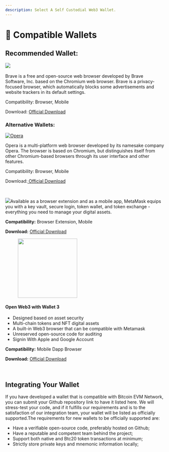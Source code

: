 ```yaml
---
description: Select A Self Custodial Web3 Wallet.
---
```


# 🏦 Compatible Wallets

## **Recommended Wallet:**

**​**​[​![](https://brave.com/static-assets/images/brave-logo.svg)​](https://brave.com/)&#x20;

Brave is a free and open-source web browser developed by Brave Software, Inc. based on the Chromium web browser. Brave is a privacy-focused browser, which automatically blocks some advertisements and website trackers in its default settings.

Compatibility: Browser, Mobile

Download: [Official Download](https://brave.com)



### Alternative Wallets:



[![Opera](https://cdn-production-opera-website.operacdn.com/staticfiles/assets/images/logo/logo-and-name.46b042c664d0.png)](https://www.opera.com/)

Opera is a multi-platform web browser developed by its namesake company Opera. The browser is based on Chromium, but distinguishes itself from other Chromium-based browsers through its user interface and other features.

Compatibility: Browser, Mobile

Download:[ Official Download](https://www.opera.com/)

**​**

​![](https://1479452965-files.gitbook.io/\~/files/v0/b/gitbook-x-prod.appspot.com/o/spaces%2Fw8N76RudwAt1Iyty0Cmd%2Fuploads%2FOnhRQvVT0wcuSr3i7Khu%2Fmetamask-logo.png?alt=media\&token=ce33a61a-c2d7-4301-9b47-37030771223a)​Available as a browser extension and as a mobile app, MetaMask equips you with a key vault, secure login, token wallet, and token exchange - everything you need to manage your digital assets.

**Compatibility:** Browser Extension, Mobile

**Download:** [Official Download](https://metamask.io/download/)

<figure><img src="https://wallet3.io/static/media/logo.c13e125d.svg" alt="" width="188"><figcaption></figcaption></figure>

#### Open Web3 with Wallet 3

* Designed based on asset security
* Multi-chain tokens and NFT digital assets
* A built-in Web3 browser that can be compatible with Metamask
* Unreserved open-source code for auditing
* Signin With Apple and Google Account

**Compatibility:** Mobile Dapp Browser

**Download:** [Official Download](https://wallet3.io/)

**​**

## Integrating Your Wallet <a href="#integrating-your-wallet" id="integrating-your-wallet"></a>

If you have developed a wallet that is compatible with Bitcoin EVM Network, you can submit your Github repository link to have it listed here. We will stress-test your code, and if it fulfills our requirements and is to the satisfaction of our integration team, your wallet will be listed as officially supported.The requirements for new wallets to be officially supported are:

* Have a verifiable open-source code, preferably hosted on Github;
* Have a reputable and competent team behind the project;
* Support both native and Btc20 token transactions at minimum;
* Strictly store private keys and mnemonic information locally;
